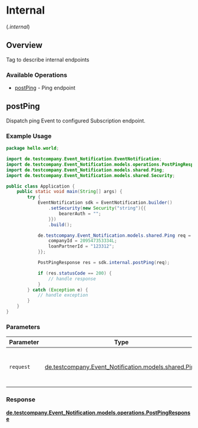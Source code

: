 # Internal
(*.internal*)

## Overview

Tag to describe internal endpoints

### Available Operations

* [postPing](#postping) - Ping endpoint

## postPing

Dispatch ping Event to configured Subscription endpoint.

### Example Usage

```java
package hello.world;

import de.testcompany.Event_Notification.EventNotification;
import de.testcompany.Event_Notification.models.operations.PostPingResponse;
import de.testcompany.Event_Notification.models.shared.Ping;
import de.testcompany.Event_Notification.models.shared.Security;

public class Application {
    public static void main(String[] args) {
        try {
            EventNotification sdk = EventNotification.builder()
                .setSecurity(new Security("string"){{
                    bearerAuth = "";
                }})
                .build();

            de.testcompany.Event_Notification.models.shared.Ping req = new Ping("https://server.com"){{
                companyId = 209547353334L;
                loanPartnerId = "123312";
            }};            

            PostPingResponse res = sdk.internal.postPing(req);

            if (res.statusCode == 200) {
                // handle response
            }
        } catch (Exception e) {
            // handle exception
        }
    }
}
```

### Parameters

| Parameter                                                                           | Type                                                                                | Required                                                                            | Description                                                                         |
| ----------------------------------------------------------------------------------- | ----------------------------------------------------------------------------------- | ----------------------------------------------------------------------------------- | ----------------------------------------------------------------------------------- |
| `request`                                                                           | [de.testcompany.Event_Notification.models.shared.Ping](../../models/shared/Ping.md) | :heavy_check_mark:                                                                  | The request object to use for the request.                                          |


### Response

**[de.testcompany.Event_Notification.models.operations.PostPingResponse](../../models/operations/PostPingResponse.md)**

